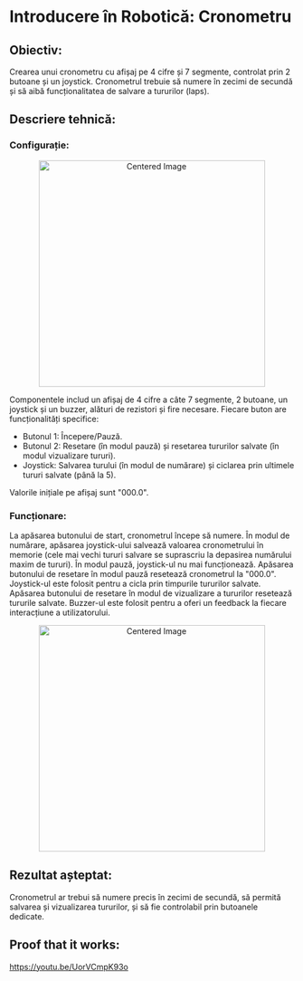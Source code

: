 
# Introducere în Robotică: Cronometru

## Obiectiv:
Crearea unui cronometru cu afișaj pe 4 cifre și 7 segmente, controlat prin 2 butoane și un joystick. 
Cronometrul trebuie să numere în zecimi de secundă și să aibă funcționalitatea de salvare a tururilor (laps).

## Descriere tehnică:
### Configurație:

<p align="center">
  <img src="../../media/Homework4CircuitView.jpg" alt="Centered Image" width="400"/>
</p>

Componentele includ un afișaj de 4 cifre a câte 7 segmente, 2 butoane, un joystick și un buzzer, alături de rezistori și fire necesare. 
Fiecare buton are funcționalități specifice:
- Butonul 1: Începere/Pauză.
- Butonul 2: Resetare (în modul pauză) și resetarea tururilor salvate (în modul vizualizare tururi).
- Joystick: Salvarea turului (în modul de numărare) și ciclarea prin ultimele tururi salvate (până la 5).

Valorile inițiale pe afișaj sunt "000.0". 

### Funcționare:

La apăsarea butonului de start, cronometrul începe să numere. În modul de numărare, apăsarea joystick-ului salvează valoarea cronometrului în memorie (cele mai vechi tururi salvare se suprascriu la depasirea numărului maxim de tururi). 
În modul pauză, joystick-ul nu mai funcționează. Apăsarea butonului de resetare în modul pauză resetează cronometrul la "000.0". 
Joystick-ul este folosit pentru a cicla prin timpurile tururilor salvate. Apăsarea butonului de resetare în modul de vizualizare a tururilor resetează tururile salvate. Buzzer-ul este folosit pentru a oferi un feedback la fiecare interacțiune a utilizatorului.

<p align="center">
  <img src="../../media/Homework4.jpg" alt="Centered Image" width="400"/>
</p>

## Rezultat așteptat:
Cronometrul ar trebui să numere precis în zecimi de secundă, să permită salvarea și vizualizarea tururilor, și să fie controlabil prin butoanele dedicate.

## Proof that it works:

https://youtu.be/UorVCmpK93o

